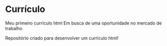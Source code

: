# Currículo
 Meu primeiro currículo html
 Em busca de uma oportunidade no mercado de trabalho

 Repositório criado para desenvolver um currículo html!
